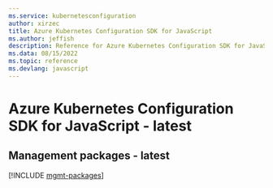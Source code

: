 ```yaml
---
ms.service: kubernetesconfiguration
author: xirzec
title: Azure Kubernetes Configuration SDK for JavaScript
ms.author: jeffish
description: Reference for Azure Kubernetes Configuration SDK for JavaScript
ms.data: 08/15/2022
ms.topic: reference
ms.devlang: javascript
---
```

# Azure Kubernetes Configuration SDK for JavaScript - latest

## Management packages - latest
[!INCLUDE [mgmt-packages](kubernetes-configuration-mgmt-index.md)]